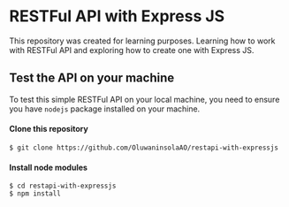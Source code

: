 # RESTFul API with Express JS

This repository was created for learning purposes. Learning how to work
with RESTFul API and exploring how to create one with Express JS.

## Test the API on your machine
To test this simple RESTFul API on your local machine, you need to ensure
you have `nodejs` package installed on your machine.

#### Clone this repository

```
$ git clone https://github.com/OluwaninsolaAO/restapi-with-expressjs
```


#### Install node modules

```
$ cd restapi-with-expressjs
$ npm install
```
